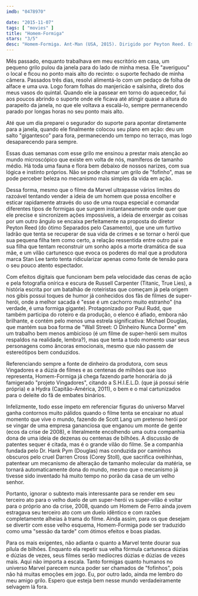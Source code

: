 ```yaml
---
imdb: "0478970"

date: "2015-11-07"
tags: [ "movies" ]
title: "Homem-Formiga"
stars: "3/5"
desc: "Homem-Formiga. Ant-Man (USA, 2015). Dirigido por Peyton Reed. Escrito por Edgar Wright, Joe Cornish, Adam McKay, Paul Rudd, Edgar Wright, Joe Cornish, Stan Lee, Larry Lieber, Jack Kirby. Com Paul Rudd, Michael Douglas, Evangeline Lilly, Corey Stoll, Bobby Cannavale, Anthony Mackie, Judy Greer, Abby Ryder Fortson, Michael Peña."
---
```

Mês passado, enquanto trabalhava em meu escritório em casa, um pequeno grilo pulou da janela para do lado de minha mesa. Ele "averiguou" o local e ficou no ponto mais alto do recinto: o suporte fechado de minha câmera. Passados três dias, resolvi alimentá-lo com um pedaço de folha de alface e uma uva. Logo foram folhas do manjericão e salsinha, direto dos meus vasos do quintal. Quando ele ia passear em torno do aquecedor, fui aos poucos abrindo o suporte onde ele ficava até atingir quase a altura do parapeito da janela, no que ele voltava a escalá-lo, sempre permanecendo parado por longas horas no seu ponto mais alto.

Até que um dia preparei o segurador do suporte para apontar diretamente para a janela, quando ele finalmente colocou seu plano em ação: deu um salto "gigantesco" para fora, permanecendo um tempo no terraço, mas logo desaparecendo para sempre.

Essas duas semanas com esse grilo me ensinou a prestar mais atenção ao mundo microscópico que existe em volta de nós, mamíferos de tamanho médio. Há toda uma fauna e flora bem debaixo de nossos narizes, com sua lógica e instinto próprios. Não se pode chamar um grilo de "fofinho", mas se pode perceber beleza no mecanismo mais simples da vida em ação.

Dessa forma, mesmo que o filme da Marvel ultrapasse vários limites do razoável tentando vender a ideia de um homem que possa encolher e esticar rapidamente através do uso de uma roupa especial e comandar diferentes tipos de formigas que surgem instantaneamente onde quer que ele precise e sincronizem ações impossíveis, a ideia de enxergar as coisas por um outro ângulo se encaixa perfeitamente na proposta do diretor Peyton Reed (do ótimo Separados pelo Casamento), que une um furtivo ladrão que tenta se recuperar de sua vida de crimes e se tornar o herói que sua pequena filha tem como certo, a relação ressentida entre outro pai e sua filha que tentam reconstruir um sonho após a morte dramática de sua mãe, e um vilão cartunesco que evoca os poderes do mal que a produtora marca Stan Lee tanto tenta ridicularizar apenas como fonte de tensão para o seu pouco atento espectador.

Com efeitos digitais que funcionam bem pela velocidade das cenas de ação e pela fotografia onírica e escura de Russell Carpenter (Titanic, True Lies), a história escrita por um batalhão de roteiristas que começam já pela origem nos gibis possui toques de humor já conhecidos dos fãs de filmes de super-herói, onde a melhor sacada é "esse é um cachorro muito estranho" (na verdade, é uma formiga gigante). Protagonizado por Paul Rudd, que também participa do roteiro e da produção, o elenco é afiado, embora não brilhante, e contém pelo menos uma estrela significativa: Michael Douglas, que mantém sua boa forma de "Wall Street: O Dinheiro Nunca Dorme" em um trabalho bem menos ambicioso (é um filme de super-herói sem muitos respaldos na realidade, lembra?), mas que tenta a todo momento usar seus personagens como âncoras emocionais, mesmo que não passem de estereótipos bem conduzidos.

Referenciando sempre a fonte de dinheiro da produtora, com seus Vingadores e a dúzia de filmes e as centenas de milhões que isso representa, Homem-Formiga já chega fazendo parte honorária do já famigerado "projeto Vingadores", citando a S.H.I.E.L.D. (que já possui série própria) e a Hydra (Capitão-América, 2011), o bem e o mal cartunizados para o deleite do fã de embates binários.

Infelizmente, todo esse ímpeto em referenciar figuras do universo Marvel ganha contornos muito pálidos quando o filme tenta se encaixar no atual momento que vive o mundo, fazendo de Scott Lang um pretenso herói por se vingar de uma empresa gananciosa que enganou um monte de gente (ecos da crise de 2008), e literalmente encolhendo uma outra companhia dona de uma ideia de dezenas ou centenas de bilhões. A discussão de patentes sequer é citada, mas é o grande vilão do filme. Se a companhia fundada pelo Dr. Hank Pym (Douglas) mas conduzida por caminhos obscuros pelo cruel Darren Cross (Corey Stoll), que sacrifica ovelhinhas, patentear um mecanismo de alteração de tamanho molecular da matéria, se tornará automaticamente dona do mundo, mesmo que o mecanismo já tivesse sido inventado há muito tempo no porão da casa de um velho senhor.

Portanto, ignorar o subtexto mais interessante para se render em seu terceiro ato para o velho duelo de um super-herói vs super-vilão é voltar para o próprio ano da crise, 2008, quando um Homem de Ferro ainda jovem estragava seu terceiro ato com um duelo idêntico e com razões completamente alheias à trama do filme. Ainda assim, para os que desejam se divertir com esse velho esquema, Homem-Formiga pode ser traduzido como uma "sessão da tarde" com ótimos efeitos e boas piadas.

Para os mais exigentes, não adianta o quanto a Marvel tente dourar sua pílula de bilhões. Enquanto ela repetir sua velha fórmula cartunesca dúzias e dúzias de vezes, seus filmes serão medíocres dúzias e dúzias de vezes mais. Aqui não importa a escala. Tanto formigas quanto humanos no universo Marvel parecem nunca poder ser chamados de "fofinhos", pois não há muitas emoções em jogo. Eu, por outro lado, ainda me lembro do meu amigo grilo. Espero que esteja bem nesse mundo verdadeiramente selvagem lá fora.
